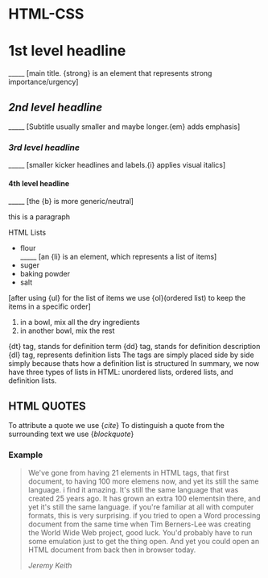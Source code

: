 # HTML-CSS
<h1><strong>1st level headline</strong></h1> _____ [main title. {strong} is an element that represents strong importance/urgency]
<h2><em>2nd level headline</em></h2> _____ [Subtitle usually smaller and maybe longer.{em} adds emphasis]
<h3><i>3rd level headline</i></h3> _____ [smaller kicker headlines and labels.{i} applies visual italics]
<h4><b>4th level headline</b></h4> _____ [the {b} is more generic/neutral]
<p>this is a paragraph</p>
HTML Lists
<ul>
    <li>flour</li> _____ [an {li} is an element, which represents a list of items]
    <li>suger</li>
    <li>baking powder</li>
    <li>salt</li>
</ul>

[after using {ul} for the list  of items we use {ol}(ordered list) to keep the items in a specific order]

<ol>
    <li>in a bowl, mix all the dry ingredients</li>
    <li>in another bowl, mix the rest</li>
</ol>

{dt} tag, stands for definition term
{dd} tag, stands for definition description
{dl} tag, represents definition lists
The tags are simply placed side by side simply because thats how a definition list is structured
In summary, we now have three types of lists in HTML: unordered lists, ordered lists, and definition lists.

<h2>HTML QUOTES</h2>
To attribute a quote we use {<em>cite</em>}
To distinguish a quote from the surrounding text we use {<i>blockquote</i>}

<H3>Example</H3>

<Blockquote>
    We've gone from having 21 elements in HTML tags, that first document,
    to having 100 more elemens now, and yet its still the same language. i find it amazing.
    It's still the same language that was created 25 years ago. It has grown an extra 100 elementsin there,
    and yet it's still the same language.
    if you're familiar at all with computer formats, this is very surprising.
    if you tried to open a Word processing document from the same time when 
    Tim Berners-Lee was creating the World Wide Web project, good luck.
    You'd probably have to run some emulation just to get the thing open.
    And yet you could open an HTML document from back then in browser today.

<cite>Jeremy Keith</cite>
  </Blockquote>
